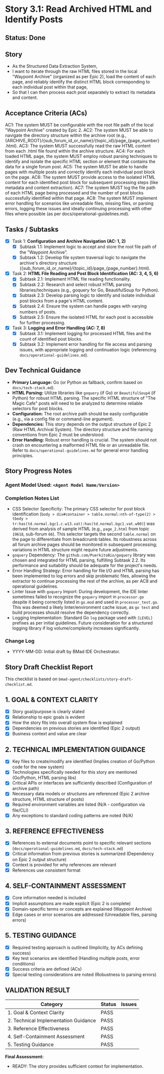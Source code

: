 # Story 3.1: Read Archived HTML and Identify Posts

## Status: Done

## Story

- As the Structured Data Extraction System,
- I want to iterate through the raw HTML files stored in the local "Waypoint Archive" (organized as per Epic 2), load the content of each page, and reliably identify the distinct HTML block corresponding to each individual post within that page,
- So that I can then process each post separately to extract its metadata and content.

## Acceptance Criteria (ACs)

AC1: The system MUST be configurable with the root file path of the local "Waypoint Archive" created by Epic 2.
AC2: The system MUST be able to navigate the directory structure within the archive root (e.g., {ARCHIVE_ROOT}/{sub_forum_id_or_name}/{topic_id}/page_{page_number}.html).
AC3: The system MUST successfully read the raw HTML content from each .html file found within the archive structure.
AC4: For each loaded HTML page, the system MUST employ robust parsing techniques to identify and isolate the specific HTML section or element that contains the data for a single forum post.
AC5: The system MUST be able to handle pages with multiple posts and correctly identify each individual post block on the page.
AC6: The system MUST provide access to the isolated HTML content for each identified post block for subsequent processing steps (like metadata and content extraction).
AC7: The system MUST log the file path of each HTML page being processed and the number of post blocks successfully identified within that page.
AC8: The system MUST implement error handling for scenarios like unreadable files, missing files, or parsing errors, logging these issues and ideally continuing processing with other files where possible (as per docs/operational-guidelines.md).

## Tasks / Subtasks

- [x] Task 1: **Configuration and Archive Navigation (AC: 1, 2)**
  - [x] Subtask 1.1: Implement logic to accept and store the root file path of the "Waypoint Archive".
  - [x] Subtask 1.2: Develop file system traversal logic to navigate the archive's directory structure ({sub_forum_id_or_name}/{topic_id}/page_{page_number}.html).
- [x] Task 2: **HTML File Reading and Post Block Identification (AC: 3, 4, 5, 6)**
  - [x] Subtask 2.1: Implement HTML file reading functionality.
  - [x] Subtask 2.2: Research and select robust HTML parsing libraries/techniques (e.g., goquery for Go, BeautifulSoup for Python).
  - [x] Subtask 2.3: Develop parsing logic to identify and isolate individual post blocks from a page's HTML content.
  - [x] Subtask 2.4: Ensure the system can handle pages with varying numbers of posts.
  - [x] Subtask 2.5: Ensure the isolated HTML for each post is accessible for further processing.
- [x] Task 3: **Logging and Error Handling (AC: 7, 8)**
  - [x] Subtask 3.1: Implement logging for processed HTML files and the count of identified post blocks.
  - [x] Subtask 3.2: Implement error handling for file access and parsing issues, with appropriate logging and continuation logic (referencing `docs/operational-guidelines.md`).

## Dev Technical Guidance

- **Primary Language:** Go (or Python as fallback, confirm based on `docs/tech-stack.md`).
- **HTML Parsing:** Utilize libraries like `goquery` (if Go) or `BeautifulSoup4` (if Python) for robust HTML parsing. The specific HTML structure of "The Magic Cafe" posts will need to be analyzed to determine reliable selectors for post blocks.
- **Configuration:** The root archive path should be easily configurable (e.g., via a config file or command-line argument).
- **Dependencies:** This story depends on the output structure of Epic 2 (Raw HTML Archival System). The directory structure and file naming conventions from Epic 2 must be understood.
- **Error Handling:** Robust error handling is crucial. The system should not crash on encountering a malformed HTML file or an unreadable file. Refer to `docs/operational-guidelines.md` for general error handling principles.

## Story Progress Notes

### Agent Model Used: `<Agent Model Name/Version>`

### Completion Notes List
- CSS Selector Specificity: The primary CSS selector for post block identification (`body > div#container > table.normal:nth-of-type(2) > tbody > tr:has(td.normal.bgc1.c.w13.vat):has(td.normal.bgc1.vat.w90)`) was derived from analysis of sample HTML (e.g., `page_2.html` from topic `19618`, sub-forum `66`). This selector targets the second `table.normal` on the page to differentiate from breadcrumb tables. Its robustness across all forum archive pages should be monitored in subsequent processing; variations in HTML structure might require future adjustments.
- `goquery` Dependency: The `github.com/PuerkitoBio/goquery` library was chosen and integrated for HTML parsing, fulfilling Subtask 2.2. Its performance and suitability should be adequate for the project's needs.
- Error Handling Strategy: Error handling for file I/O and HTML parsing has been implemented to log errors and skip problematic files, allowing the extractor to continue processing the rest of the archive, as per AC8 and operational guidelines.
- Linter Issue with `goquery` Import: During development, the IDE linter sometimes failed to recognize the `goquery` import in `processor.go` despite it being correctly listed in `go.mod` and used in `processor_test.go`. This was deemed a likely linter/environment cache issue, as `go test` and build processes should resolve the dependency correctly.
- Logging Implementation: Standard Go `log` package used with `[LEVEL]` prefixes as per initial guidelines. Future consideration for a structured logging library if log volume/complexity increases significantly.

### Change Log
- YYYY-MM-DD: Initial draft by BMad IDE Orchestrator. 

## Story Draft Checklist Report

This checklist is based on `bmad-agent/checklists/story-draft-checklist.md`.

## 1. GOAL & CONTEXT CLARITY

- [X] Story goal/purpose is clearly stated
- [X] Relationship to epic goals is evident
- [X] How the story fits into overall system flow is explained
- [X] Dependencies on previous stories are identified (Epic 2 output)
- [X] Business context and value are clear

## 2. TECHNICAL IMPLEMENTATION GUIDANCE

- [X] Key files to create/modify are identified (Implies creation of Go/Python code for the new system)
- [X] Technologies specifically needed for this story are mentioned (Go/Python, HTML parsing libs)
- [X] Critical APIs or interfaces are sufficiently described (Configuration of archive path)
- [X] Necessary data models or structures are referenced (Epic 2 archive structure, HTML structure of posts)
- [X] Required environment variables are listed (N/A - configuration via file/CLI)
- [X] Any exceptions to standard coding patterns are noted (N/A)

## 3. REFERENCE EFFECTIVENESS

- [X] References to external documents point to specific relevant sections (`docs/operational-guidelines.md`, `docs/tech-stack.md`)
- [X] Critical information from previous stories is summarized (Dependency on Epic 2 output structure)
- [X] Context is provided for why references are relevant
- [X] References use consistent format

## 4. SELF-CONTAINMENT ASSESSMENT

- [X] Core information needed is included
- [X] Implicit assumptions are made explicit (Epic 2 is complete)
- [X] Domain-specific terms or concepts are explained (Waypoint Archive)
- [X] Edge cases or error scenarios are addressed (Unreadable files, parsing errors)

## 5. TESTING GUIDANCE

- [X] Required testing approach is outlined (Implicitly, by ACs defining success)
- [X] Key test scenarios are identified (Handling multiple posts, error conditions)
- [X] Success criteria are defined (ACs)
- [X] Special testing considerations are noted (Robustness to parsing errors)

## VALIDATION RESULT

| Category                             | Status   | Issues |
| ------------------------------------ | -------- | ------ |
| 1. Goal & Context Clarity            | PASS     |        |
| 2. Technical Implementation Guidance | PASS     |        |
| 3. Reference Effectiveness           | PASS     |        |
| 4. Self-Containment Assessment       | PASS     |        |
| 5. Testing Guidance                  | PASS     |        |

**Final Assessment:**

- READY: The story provides sufficient context for implementation. 